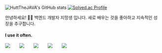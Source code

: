 ![HuttTheJAVA's GitHub stats](https://github-readme-stats.vercel.app/api?username=HuttTheJAVA&show_icons=true&theme=dark)
[![Solved.ac Profile](http://mazassumnida.wtf/api/generate_badge?boj=chlghksdyd24)](https://solved.ac/chlghksdyd24)

안녕하세요! 🙋‍♂️ 백엔드 개발자 지망생 입니다.
새로 배우는 것을 좋아하고 지속적인 성장을 추구합니다.

#### I use it often.
<div style="display:flex;gap:30px;flex-wrap:wrap;">
  <img src="https://img.shields.io/badge/Java-007396?style=for-the-badge&logo=Java&logoColor=white">
  <img src="https://img.shields.io/badge/python-3776AB?style=flat-square&logo=python&logoColor=white"/>
  <img src="https://img.shields.io/badge/spring-6DB33F?style=flat-square&logo=spring&logoColor=white"/>
  <img src="https://img.shields.io/badge/springboot-6DB33F?style=flat-square&logo=springboot&logoColor=white"/>
  <img src="https://img.shields.io/badge/MySQL-4479A1?style=for-the-badge&logo=mysql&logoColor=white">
</div>